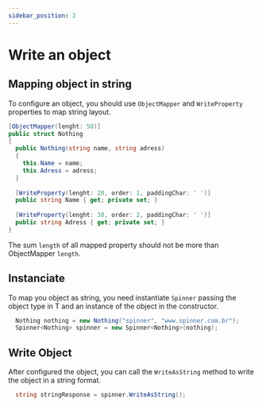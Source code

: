 ```yaml
---
sidebar_position: 2
---
```


# Write an object

## Mapping object in string

To configure an object, you should use ` ObjectMapper ` and ` WriteProperty ` properties to map string layout.

```csharp
[ObjectMapper(lenght: 50)]
public struct Nothing
{
  public Nothing(string name, string adress)
  {
    this.Name = name;
    this.Adress = adress;
  }
  
  [WriteProperty(lenght: 20, order: 1, paddingChar: ' ')]
  public string Name { get; private set; }
  
  [WriteProperty(lenght: 30, order: 2, paddingChar: ' ')]
  public string Adress { get; private set; }
}
```
The sum `length` of all mapped property should not be more than ObjectMapper `length`.

## Instanciate

To map you object as string, you need instantiate ``` Spinner ``` passing the object type in T and an instance of the object in the constructor.

```csharp
  Nothing nothing = new Nothing("spinner", "www.spinner.com.br");
  Spinner<Nothing> spinner = new Spinner<Nothing>(nothing);  
```

## Write Object

After configured the object, you can call the ` WriteAsString ` method to write the object in a string format.

```csharp
  string stringResponse = spinner.WriteAsString();
```
